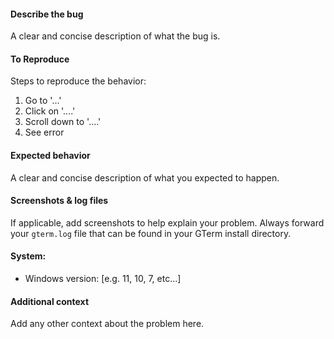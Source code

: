 #### **Describe the bug**
A clear and concise description of what the bug is.

#### **To Reproduce**
Steps to reproduce the behavior:
1. Go to '...'
2. Click on '....'
3. Scroll down to '....'
4. See error

#### **Expected behavior**
A clear and concise description of what you expected to happen.

#### **Screenshots & log files**
If applicable, add screenshots to help explain your problem.
Always forward your `gterm.log` file that can be found in your GTerm install directory.

#### **System:**
 - Windows version: [e.g. 11, 10, 7, etc...]

#### **Additional context**
Add any other context about the problem here.
